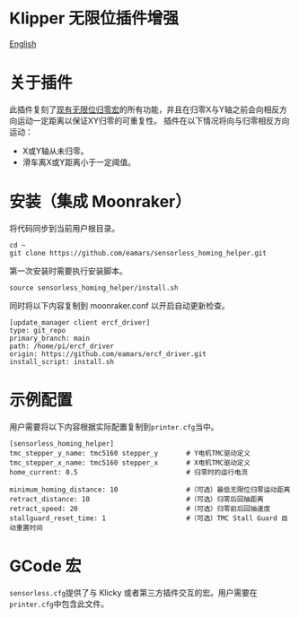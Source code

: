 Klipper 无限位插件增强
===
[English](readme.md)

# 关于插件
此插件复刻了[现有无限位归零宏](https://docs.vorondesign.com/community/howto/clee/sensorless_xy_homing.html)的所有功能，并且在归零X与Y轴之前会向相反方向运动一定距离以保证XY归零的可重复性。
插件在以下情况将向与归零相反方向运动：
* X或Y轴从未归零。
* 滑车离X或Y距离小于一定阈值。

# 安装（集成 Moonraker）
将代码同步到当前用户根目录。

    cd ~
    git clone https://github.com/eamars/sensorless_homing_helper.git

第一次安装时需要执行安装脚本。

    source sensorless_homing_helper/install.sh

同时将以下内容复制到 moonraker.conf 以开启自动更新检查。

    [update_manager client ercf_driver]
    type: git_repo
    primary_branch: main
    path: /home/pi/ercf_driver
    origin: https://github.com/eamars/ercf_driver.git
    install_script: install.sh

# 示例配置
用户需要将以下内容根据实际配置复制到`printer.cfg`当中。

    [sensorless_homing_helper]
    tmc_stepper_y_name: tmc5160 stepper_y       # Y电机TMC驱动定义
    tmc_stepper_x_name: tmc5160 stepper_x       # X电机TMC驱动定义
    home_current: 0.5                           # 归零时的运行电流

    minimum_homing_distance: 10                 #（可选）最低无限位归零运动距离
    retract_distance: 10                        #（可选）归零后回抽距离
    retract_speed: 20                           #（可选）归零前后回抽速度
    stallguard_reset_time: 1                    #（可选）TMC Stall Guard 自动重置时间

# GCode 宏
`sensorless.cfg`提供了与 Klicky 或者第三方插件交互的宏。用户需要在`printer.cfg`中包含此文件。